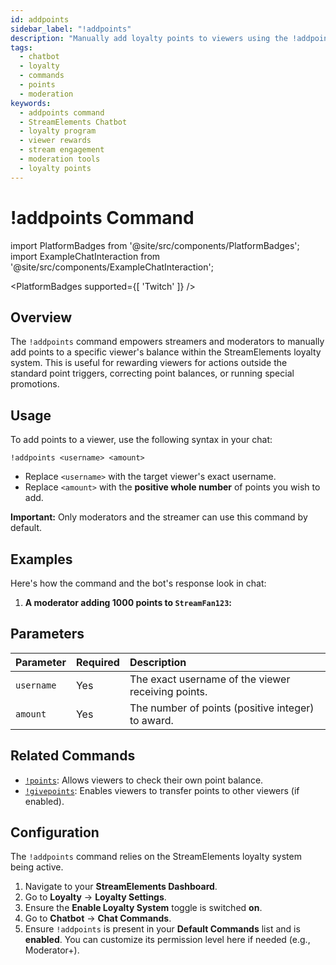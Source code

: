 ```yaml
---
id: addpoints
sidebar_label: "!addpoints"
description: "Manually add loyalty points to viewers using the !addpoints command in the StreamElements Chatbot. Reward participation and manage your loyalty system."
tags:
  - chatbot
  - loyalty
  - commands
  - points
  - moderation
keywords:
  - addpoints command
  - StreamElements Chatbot
  - loyalty program
  - viewer rewards
  - stream engagement
  - moderation tools
  - loyalty points
---
```


# !addpoints Command

import PlatformBadges from '@site/src/components/PlatformBadges';
import ExampleChatInteraction from '@site/src/components/ExampleChatInteraction';

<PlatformBadges supported={[ 'Twitch' ]} />

## Overview

The `!addpoints` command empowers streamers and moderators to manually add points to a specific viewer's balance within the StreamElements loyalty system. This is useful for rewarding viewers for actions outside the standard point triggers, correcting point balances, or running special promotions.

## Usage

To add points to a viewer, use the following syntax in your chat:

```streamelements
!addpoints <username> <amount>
```

- Replace `<username>` with the target viewer's exact username.
- Replace `<amount>` with the **positive whole number** of points you wish to add.

**Important:** Only moderators and the streamer can use this command by default.

## Examples

Here's how the command and the bot's response look in chat:

1.  **A moderator adding 1000 points to `StreamFan123`:**

    <ExampleChatInteraction
      inputPersona="broadcaster"
      inputUsernameOverride="Styler"
      inputMessage="!addpoints StreamFan123 1000"
      outputMessage="@Styler, added 1000 points to StreamFan123. They now have 5961 points."
    />

## Parameters

| Parameter  | Required | Description                                        |
| :--------- | :------- | :------------------------------------------------- |
| `username` | Yes      | The exact username of the viewer receiving points. |
| `amount`   | Yes      | The number of points (positive integer) to award.  |

## Related Commands

- [`!points`](points.md): Allows viewers to check their own point balance.
- [`!givepoints`](givepoints.md): Enables viewers to transfer points to other viewers (if enabled).

## Configuration

The `!addpoints` command relies on the StreamElements loyalty system being active.

1.  Navigate to your **StreamElements Dashboard**.
2.  Go to **Loyalty** -> **Loyalty Settings**.
3.  Ensure the **Enable Loyalty System** toggle is switched **on**.
4.  Go to **Chatbot** -> **Chat Commands**.
5.  Ensure `!addpoints` is present in your **Default Commands** list and is **enabled**. You can customize its permission level here if needed (e.g., Moderator+).
